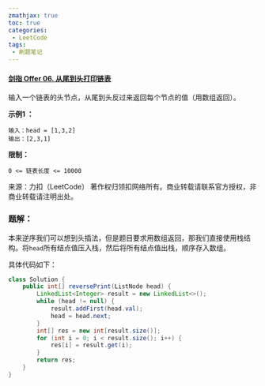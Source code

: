 ```yaml
---
zmathjax: true
toc: true
categories:
 - LeetCode
tags:
 - 刷题笔记
---
```


#### [剑指 Offer 06. 从尾到头打印链表](https://leetcode-cn.com/problems/cong-wei-dao-tou-da-yin-lian-biao-lcof/)

输入一个链表的头节点，从尾到头反过来返回每个节点的值（用数组返回）。

<!--more-->

**示例1 ：**

```
输入：head = [1,3,2]
输出：[2,3,1]
```

**限制：**

```
0 <= 链表长度 <= 10000
```

来源：力扣（LeetCode）
著作权归领扣网络所有。商业转载请联系官方授权，非商业转载请注明出处。

### 题解：

本来逆序我们可以想到头插法，但是题目要求用数组返回，那我们直接使用栈结构。将`head`所有结点值压入栈，然后将所有结点值出栈，顺序存入数组。

具体代码如下：

```java
class Solution {
    public int[] reversePrint(ListNode head) {
        LinkedList<Integer> result = new LinkedList<>();
        while (head != null) {
            result.addFirst(head.val);
            head = head.next;
        }
        int[] res = new int[result.size()];
        for (int i = 0; i < result.size(); i++) {
            res[i] = result.get(i);
        }
        return res;
    }
}
```

